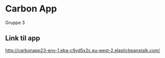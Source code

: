 # Carbon App
Gruppe 3

## Link til app
http://carbonapp23-env-1.eba-c9yd5x2c.eu-west-2.elasticbeanstalk.com/

